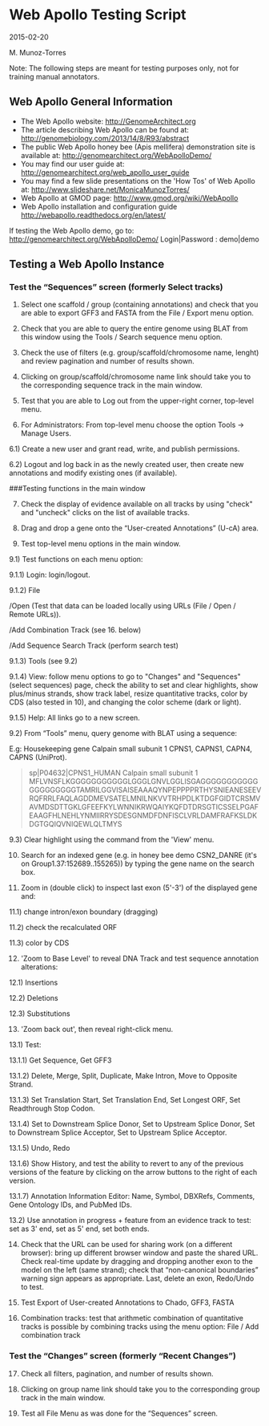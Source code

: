 # Web Apollo Testing Script

2015-02-20

M. Munoz-Torres

Note: The following steps are meant for testing purposes only, not for training manual annotators.

## Web Apollo General Information
- The Web Apollo website:
http://GenomeArchitect.org
- The article describing Web Apollo can be found at:  
http://genomebiology.com/2013/14/8/R93/abstract
- The public Web Apollo honey bee (Apis mellifera) demonstration site is available at: 
http://genomearchitect.org/WebApolloDemo/
- You may find our user guide at:
http://genomearchitect.org/web_apollo_user_guide
- You may find a few slide presentations on the 'How Tos' of Web Apollo at:
http://www.slideshare.net/MonicaMunozTorres/
- Web Apollo at GMOD page: 
http://www.gmod.org/wiki/WebApollo 
- Web Apollo installation and configuration guide
http://webapollo.readthedocs.org/en/latest/

If testing the Web Apollo demo, go to: http://genomearchitect.org/WebApolloDemo/ 
Login|Password : demo|demo


## Testing a Web Apollo Instance

### Test the “Sequences” screen (formerly Select tracks)

1) Select one scaffold / group (containing annotations) and check that you are able to export GFF3 and FASTA from the File / Export menu option.

2) Check that you are able to query the entire genome using BLAT from this window using the Tools / Search sequence menu option.

3) Check the use of filters (e.g. group/scaffold/chromosome name, lenght) and review pagination and number of results shown.

4) Clicking on group/scaffold/chromosome name link should take you to the corresponding sequence track in the main window.

5) Test that you are able to Log out from the upper-right corner, top-level menu.

6) For Administrators: From top-level menu choose the option Tools -> Manage Users. 

6.1) Create a new user and grant read, write, and publish permissions.

6.2) Logout and log back in as the newly created user, then create new annotations and modify existing ones (if available).

###Testing functions in the main window

7) Check the display of evidence available on all  tracks by using "check" and "uncheck" clicks on the list of available tracks.

8) Drag and drop a gene onto the “User-created Annotations” (U-cA) area.

9) Test top-level menu options in the main window.

9.1) Test functions on each menu option:

9.1.1) Login: login/logout. 

9.1.2) File 

   /Open (Test that data can be loaded locally using URLs (File / Open / Remote URLs)).

   /Add Combination Track (see 16. below)

   /Add Sequence Search Track (perform search test)

9.1.3) Tools (see 9.2)

9.1.4) View: follow menu options to go to "Changes" and "Sequences" (select sequences) page, check the ability to set and clear highlights, show plus/minus strands, show track label, resize quantitative tracks, color by CDS (also tested in 10), and changing the color scheme (dark or light).

9.1.5) Help: All links go to a new screen.

9.2) From “Tools” menu, query genome with BLAT using a sequence: 

E.g: Housekeeping gene Calpain small subunit 1 CPNS1, CAPNS1, CAPN4, CAPNS (UniProt).

>sp|P04632|CPNS1_HUMAN Calpain small subunit 1 MFLVNSFLKGGGGGGGGGGGLGGGLGNVLGGLISGAGGGGGGGGGGGGGGGGGGGGTAMRILGGVISAISEAAAQYNPEPPPPRTHYSNIEANESEEVRQFRRLFAQLAGDDMEVSATELMNILNKVVTRHPDLKTDGFGIDTCRSMVAVMDSDTTGKLGFEEFKYLWNNIKRWQAIYKQFDTDRSGTICSSELPGAFEAAGFHLNEHLYNMIIRRYSDESGNMDFDNFISCLVRLDAMFRAFKSLDKDGTGQIQVNIQEWLQLTMYS

9.3) Clear highlight using the command from the 'View' menu.

10) Search for an indexed gene (e.g. in honey bee demo CSN2_DANRE (it's on Group1.37:152689..155265)) by typing the gene name on the search box. 

11) Zoom in (double click) to inspect last exon (5'-3') of the displayed gene and:

11.1) change intron/exon boundary (dragging)

11.2) check the recalculated ORF

11.3) color by CDS

12) 'Zoom to Base Level' to reveal DNA Track and test sequence annotation alterations: 

12.1) Insertions 

12.2) Deletions 

12.3) Substitutions

13) 'Zoom back out', then reveal right-click menu. 

13.1) Test: 

13.1.1) Get Sequence, Get GFF3

13.1.2) Delete, Merge, Split, Duplicate, Make Intron, Move to Opposite Strand.

13.1.3) Set Translation Start, Set Translation End, Set Longest ORF, Set Readthrough Stop Codon.

13.1.4) Set to Downstream Splice Donor, Set to Upstream Splice Donor, Set to Downstream Splice Acceptor, Set to Upstream Splice Acceptor.

13.1.5) Undo, Redo

13.1.6) Show History, and test the ability to revert to any of the previous versions of the feature by clicking on the arrow buttons to the right of each version.

13.1.7) Annotation Information Editor: Name, Symbol, DBXRefs, Comments, Gene Ontology IDs, and PubMed IDs.

13.2) Use annotation in progress + feature from an evidence track to test: set as 3' end, set as 5' end, set both ends.

14) Check that the URL can be used for sharing work (on a different browser): bring up different browser window and paste the shared URL. Check real-time update by dragging and dropping another exon to the model on the left (same strand); check that “non-canonical boundaries” warning sign appears as appropriate. Last, delete an exon, Redo/Undo to test. 

15) Test Export of User-created Annotations to Chado, GFF3, FASTA

16) Combination tracks: test that arithmetic combination of quantitative tracks is possible by combining tracks using the menu option: File / Add combination track


### Test the “Changes” screen (formerly “Recent Changes”)

17) Check all filters, pagination, and number of results shown.

18) Clicking on group name link should take you to the corresponding group track in the main window.

19) Test all File Menu as was done for the “Sequences” screen.

<!--
### Test Bulk-Update

13) Click on "Changes"  Verify that we can select all / none / displayed and paginate

14) Verify that, if "Status" is enabled, we can update the status for multiple selected.

15) Verify that we can delete multiple selected types.   If a gene is deleted, the sub-features should also be deleted.   Should a gene exist without sub-features?

16) Select features across multiple tracks and confirm above bulk updates.
-->
